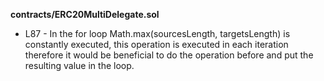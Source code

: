 **contracts/ERC20MultiDelegate.sol**
- L87 - In the for loop Math.max(sourcesLength, targetsLength) is constantly executed, this operation is executed in each iteration therefore it would be beneficial to do the operation before and put the resulting value in the loop.

